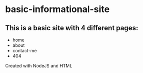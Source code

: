 # basic-informational-site

<h2>This is a basic site with 4 different pages:</h2>
<ul>
  <li>home</li>
  <li>about</li>
  <li>contact-me</li>
  <li>404</li>
</ul>

<p>Created with NodeJS and HTML</p>
